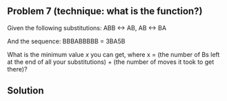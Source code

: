 ## Problem 7 (technique: what is the function?)

Given the following substitutions:
  ABB <-> AB, AB <-> BA

And the sequence: BBBABBBBB = 3BA5B

What is the minimum value *x* you can get, where x = (the number of Bs left at the end of all your substitutions) + (the number of moves it took to get there)?

## Solution
